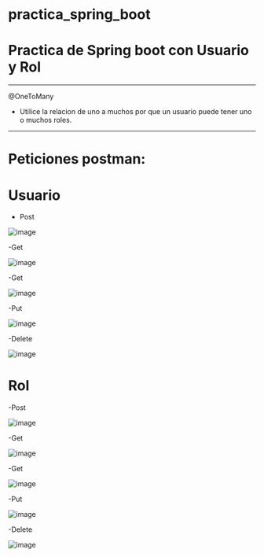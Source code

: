 # practica_spring_boot


# Practica de Spring boot con Usuario y Rol
-----------------------------------------------------------------------------------------

@OneToMany

- Utilice la relacion de uno a muchos por que un usuario puede tener uno o muchos roles.

------------------------------------------------------------------------------------------

# Peticiones postman:

# Usuario

- Post


![image](https://user-images.githubusercontent.com/47374753/165670771-bb3ce29d-6082-4932-8f65-75607d7e735a.png)

-Get

![image](https://user-images.githubusercontent.com/47374753/165670862-3d51395c-9114-4430-b755-405968bd4a7f.png)


-Get

![image](https://user-images.githubusercontent.com/47374753/165670995-9754ae04-4d6c-4bf7-834c-f46ab1eb844d.png)


-Put

![image](https://user-images.githubusercontent.com/47374753/165671270-8836ec97-ee52-41ba-8656-5e239f59994a.png)

-Delete

![image](https://user-images.githubusercontent.com/47374753/165671453-bd01303e-13ab-4de1-ba09-9d8a420883ef.png)


# Rol


-Post


![image](https://user-images.githubusercontent.com/47374753/165671789-02e7b4d1-7237-419b-84bf-ae7867c3b2ee.png)


-Get

![image](https://user-images.githubusercontent.com/47374753/165671896-ffd86eed-9332-46f7-84a1-07cf66eea78c.png)

-Get

![image](https://user-images.githubusercontent.com/47374753/165671981-6bfc96b5-e983-4a5b-9279-9482040626aa.png)


-Put


![image](https://user-images.githubusercontent.com/47374753/165672085-3a4667f4-0a0c-4eaa-87d1-3a670f800aa6.png)

-Delete


![image](https://user-images.githubusercontent.com/47374753/165672158-8dd3276b-bb16-41b2-bc1d-5e37bc30bcf9.png)









